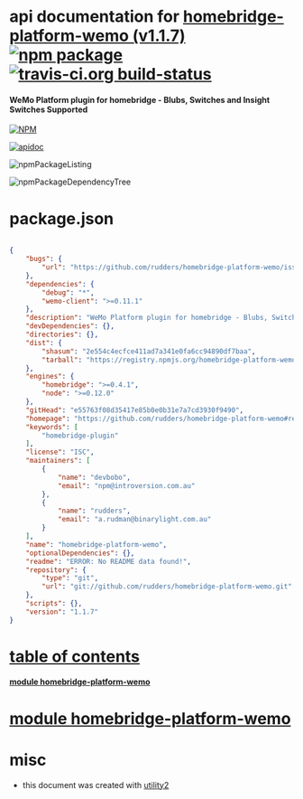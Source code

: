 # api documentation for  [homebridge-platform-wemo (v1.1.7)](https://github.com/rudders/homebridge-platform-wemo#readme)  [![npm package](https://img.shields.io/npm/v/npmdoc-homebridge-platform-wemo.svg?style=flat-square)](https://www.npmjs.org/package/npmdoc-homebridge-platform-wemo) [![travis-ci.org build-status](https://api.travis-ci.org/npmdoc/node-npmdoc-homebridge-platform-wemo.svg)](https://travis-ci.org/npmdoc/node-npmdoc-homebridge-platform-wemo)
#### WeMo Platform plugin for homebridge - Blubs, Switches and Insight Switches Supported

[![NPM](https://nodei.co/npm/homebridge-platform-wemo.png?downloads=true)](https://www.npmjs.com/package/homebridge-platform-wemo)

[![apidoc](https://npmdoc.github.io/node-npmdoc-homebridge-platform-wemo/build/screenCapture.buildNpmdoc.browser._2Fhome_2Ftravis_2Fbuild_2Fnpmdoc_2Fnode-npmdoc-homebridge-platform-wemo_2Ftmp_2Fbuild_2Fapidoc.html.png)](https://npmdoc.github.io/node-npmdoc-homebridge-platform-wemo/build/apidoc.html)

![npmPackageListing](https://npmdoc.github.io/node-npmdoc-homebridge-platform-wemo/build/screenCapture.npmPackageListing.svg)

![npmPackageDependencyTree](https://npmdoc.github.io/node-npmdoc-homebridge-platform-wemo/build/screenCapture.npmPackageDependencyTree.svg)



# package.json

```json

{
    "bugs": {
        "url": "https://github.com/rudders/homebridge-platform-wemo/issues"
    },
    "dependencies": {
        "debug": "*",
        "wemo-client": ">=0.11.1"
    },
    "description": "WeMo Platform plugin for homebridge - Blubs, Switches and Insight Switches Supported",
    "devDependencies": {},
    "directories": {},
    "dist": {
        "shasum": "2e554c4ecfce411ad7a341e0fa6cc94890df7baa",
        "tarball": "https://registry.npmjs.org/homebridge-platform-wemo/-/homebridge-platform-wemo-1.1.7.tgz"
    },
    "engines": {
        "homebridge": ">=0.4.1",
        "node": ">=0.12.0"
    },
    "gitHead": "e55763f08d35417e85b0e0b31e7a7cd3930f9490",
    "homepage": "https://github.com/rudders/homebridge-platform-wemo#readme",
    "keywords": [
        "homebridge-plugin"
    ],
    "license": "ISC",
    "maintainers": [
        {
            "name": "devbobo",
            "email": "npm@introversion.com.au"
        },
        {
            "name": "rudders",
            "email": "a.rudman@binarylight.com.au"
        }
    ],
    "name": "homebridge-platform-wemo",
    "optionalDependencies": {},
    "readme": "ERROR: No README data found!",
    "repository": {
        "type": "git",
        "url": "git://github.com/rudders/homebridge-platform-wemo.git"
    },
    "scripts": {},
    "version": "1.1.7"
}
```



# <a name="apidoc.tableOfContents"></a>[table of contents](#apidoc.tableOfContents)

#### [module homebridge-platform-wemo](#apidoc.module.homebridge-platform-wemo)



# <a name="apidoc.module.homebridge-platform-wemo"></a>[module homebridge-platform-wemo](#apidoc.module.homebridge-platform-wemo)



# misc
- this document was created with [utility2](https://github.com/kaizhu256/node-utility2)
